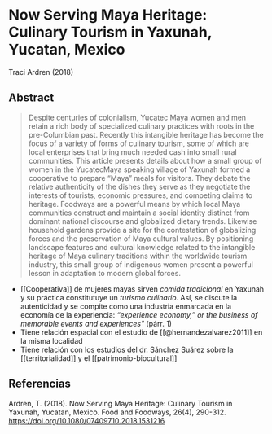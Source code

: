 # Now Serving Maya Heritage: Culinary Tourism in Yaxunah, Yucatan, Mexico
Traci Ardren (2018)

## Abstract
>Despite centuries of colonialism, Yucatec Maya women and men retain a rich body of specialized culinary practices with roots in the pre-Columbian past. Recently this intangible heritage has become the focus of a variety of forms of culinary tourism, some of which are local enterprises that bring much needed cash into small rural communities. This article presents details about how a small group of women in the YucatecMaya speaking village of Yaxunah formed a cooperative to prepare “Maya” meals for visitors. They debate the relative authenticity of the dishes they serve as they negotiate the interests of tourists, economic pressures, and competing claims to heritage. Foodways are a powerful means by which local Maya communities construct and maintain a social identity distinct from dominant national discourse and globalized dietary trends. Likewise household gardens provide a site for the contestation of globalizing forces and the preservation of Maya cultural values. By positioning landscape features and cultural knowledge related to the intangible heritage of Maya culinary traditions within the worldwide tourism industry, this small group of indigenous women present a powerful lesson in adaptation to modern global forces.

- [[Cooperativa]] de mujeres mayas sirven *comida tradicional* en Yaxunah y su práctica constitutuye un *turismo culinario*. Así, se discute la autenticidad y se compite como una industria enmarcada en la economía de la experiencia: *“experience economy,” or the business of memorable events and experiences"* (párr. 1)
- Tiene relación espacial con el estudio de [[@hernandezalvarez2011]] en la misma localidad
- Tiene relación con los estudios del dr. Sánchez Suárez sobre la [[territorialidad]] y el [[patrimonio-biocultural]]

## Referencias

Ardren, T. (2018). Now Serving Maya Heritage: Culinary Tourism in Yaxunah, Yucatan, Mexico. Food and Foodways, 26(4), 290-312. https://doi.org/10.1080/07409710.2018.1531216
